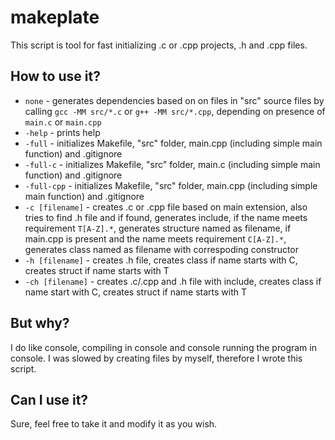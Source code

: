 # makeplate

This script is tool for fast initializing .c or .cpp projects, .h and .cpp files.

## How to use it?

- `none` - generates dependencies based on on files in "src" source files by calling `gcc -MM src/*.c` or `g++ -MM src/*.cpp`, depending on presence of `main.c` or `main.cpp`
- `-help` - prints help
- `-full` - initializes Makefile, "src" folder, main.cpp (including simple main function) and .gitignore
- `-full-c` - initializes Makefile, "src" folder, main.c (including simple main function) and .gitignore
- `-full-cpp` - initializes Makefile, "src" folder, main.cpp (including simple main function) and .gitignore
- `-c [filename]` - creates .c or .cpp file based on main extension, also tries to find .h file and if found, generates include, if the name meets requirement `T[A-Z].*`, generates structure named as filename, if main.cpp is present and the name meets requirement `C[A-Z].*`, generates class named as filename with correspoding constructor
- `-h [filename]` - creates .h file, creates class if name starts with C, creates struct if name starts with T
- `-ch [filename]` - creates .c/.cpp and .h file with include, creates class if name start with C, creates struct if name starts with T

## But why?

I do like console, compiling in console and console running the program in console. I was slowed by creating files by myself, therefore I wrote this script.

## Can I use it?

Sure, feel free to take it and modify it as you wish.
